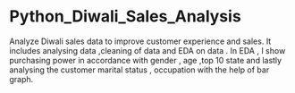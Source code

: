 # Python_Diwali_Sales_Analysis
 Analyze Diwali sales data to improve customer experience and sales.
 It includes analysing data ,cleaning of data and EDA on data .
 In EDA , I show purchasing power in accordance with gender , age ,top 10 state and lastly analysing the customer marital status , occupation with the help of bar graph.
